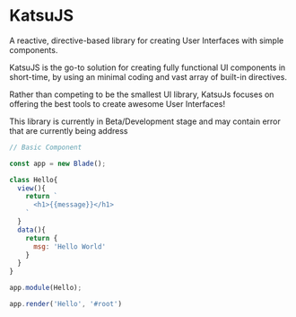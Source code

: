 # KatsuJS

A reactive, directive-based library for creating User Interfaces with simple components.

KatsuJS is the go-to solution for creating fully functional UI components in short-time, by using an minimal coding and vast array of built-in directives.

Rather than competing to be the smallest UI library, KatsuJs focuses on offering the best tools to create awesome User Interfaces!


This library is currently in Beta/Development stage and may contain error that are currently being address



```javascript
// Basic Component

const app = new Blade();

class Hello{
  view(){
    return `
      <h1>{{message}}</h1>
    `
  }
  data(){
    return {
      msg: 'Hello World'
    }
  }
}

app.module(Hello);

app.render('Hello', '#root')

```
